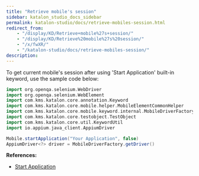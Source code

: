 ```yaml
---
title: "Retrieve mobile's session" 
sidebar: katalon_studio_docs_sidebar
permalink: katalon-studio/docs/retrieve-mobiles-session.html 
redirect_from:
    - "/display/KD/Retrieve+mobile%27s+session/"
    - "/display/KD/Retrieve%20mobile%27s%20session/"
    - "/x/fwXR/"
    - "/katalon-studio/docs/retrieve-mobiles-session/"
description: 
---
```

To get current mobile's session after using 'Start Application' built-in keyword, use the sample code below:

```groovy
import org.openqa.selenium.WebDriver
import org.openqa.selenium.WebElement
import com.kms.katalon.core.annotation.Keyword
import com.kms.katalon.core.mobile.helper.MobileElementCommonHelper
import com.kms.katalon.core.mobile.keyword.internal.MobileDriverFactory
import com.kms.katalon.core.testobject.TestObject
import com.kms.katalon.core.util.KeywordUtil
import io.appium.java_client.AppiumDriver 

Mobile.startApplication("Your Application", false)
AppiumDriver<?> driver = MobileDriverFactory.getDriver()
```

**References:**

*   [Start Application](/display/KD/%5BMobile%5D+Start+Application)